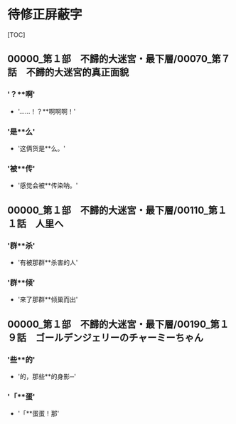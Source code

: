 # 待修正屏蔽字

[TOC]

## 00000_第１部　不歸的大迷宮・最下層/00070_第７話　不歸的大迷宮的真正面貌

### '？**啊'

- '……！？**啊啊啊！'

### '是**么'

- '这俩货是**么。'

### '被**传'

- '感觉会被**传染呐。'


## 00000_第１部　不歸的大迷宮・最下層/00110_第１１話　人里へ

### '群**杀'

- '有被那群**杀害的人'

### '群**倾'

- '来了那群**倾巢而出'


## 00000_第１部　不歸的大迷宮・最下層/00190_第１９話　ゴールデンジェリーのチャーミーちゃん

### '些**的'

- '的，那些**的身影─'

### '「**蛋'

- '「**蛋蛋！那'
